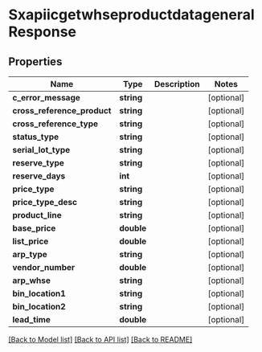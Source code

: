 # SxapiicgetwhseproductdatageneralResponse

## Properties
Name | Type | Description | Notes
------------ | ------------- | ------------- | -------------
**c_error_message** | **string** |  | [optional] 
**cross_reference_product** | **string** |  | [optional] 
**cross_reference_type** | **string** |  | [optional] 
**status_type** | **string** |  | [optional] 
**serial_lot_type** | **string** |  | [optional] 
**reserve_type** | **string** |  | [optional] 
**reserve_days** | **int** |  | [optional] 
**price_type** | **string** |  | [optional] 
**price_type_desc** | **string** |  | [optional] 
**product_line** | **string** |  | [optional] 
**base_price** | **double** |  | [optional] 
**list_price** | **double** |  | [optional] 
**arp_type** | **string** |  | [optional] 
**vendor_number** | **double** |  | [optional] 
**arp_whse** | **string** |  | [optional] 
**bin_location1** | **string** |  | [optional] 
**bin_location2** | **string** |  | [optional] 
**lead_time** | **double** |  | [optional] 

[[Back to Model list]](../README.md#documentation-for-models) [[Back to API list]](../README.md#documentation-for-api-endpoints) [[Back to README]](../README.md)


